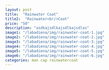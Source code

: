```yaml
---
layout: post
title:  "Rainwater Coat"
title2:  "Rainwater<br/>Coat"
price: "50"
description: "asdkajsdlkajsdlkajsdlas"
image1: "/labadiena/img/rainwater-coat-1.jpg"
image2: "/labadiena/img/rainwater-coat-2.jpg"
image3: "/labadiena/img/rainwater-coat-3.jpg"
image4: "/labadiena/img/rainwater-coat-4.jpg"
image5: "/labadiena/img/rainwater-coat-5.jpg"
image6: "/labadiena/img/rainwater-coat-6.jpg"
categories: man cap rainwatercoat
---
```

